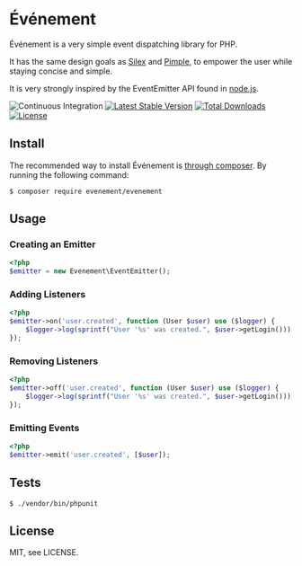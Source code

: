 # Événement

Événement is a very simple event dispatching library for PHP.

It has the same design goals as [Silex](https://silex.symfony.com/) and
[Pimple](https://pimple.symfony.com/), to empower the user while staying concise
and simple.

It is very strongly inspired by the EventEmitter API found in
[node.js](http://nodejs.org).

![Continuous Integration](https://github.com/igorw/evenement/workflows/CI/badge.svg)
[![Latest Stable Version](https://poser.pugx.org/evenement/evenement/v/stable.png)](https://packagist.org/packages/evenement/evenement)
[![Total Downloads](https://poser.pugx.org/evenement/evenement/downloads.png)](https://packagist.org/packages/evenement/evenement/stats)
[![License](https://poser.pugx.org/evenement/evenement/license.png)](https://packagist.org/packages/evenement/evenement)

## Install

The recommended way to install Événement is [through composer](http://getcomposer.org). By running the following command:

    $ composer require evenement/evenement

## Usage

### Creating an Emitter

```php
<?php
$emitter = new Evenement\EventEmitter();
```

### Adding Listeners

```php
<?php
$emitter->on('user.created', function (User $user) use ($logger) {
    $logger->log(sprintf("User '%s' was created.", $user->getLogin()));
});
```

### Removing Listeners

```php
<?php
$emitter->off('user.created', function (User $user) use ($logger) {
    $logger->log(sprintf("User '%s' was created.", $user->getLogin()));
});
```

### Emitting Events

```php
<?php
$emitter->emit('user.created', [$user]);
```

Tests
-----

    $ ./vendor/bin/phpunit

License
-------
MIT, see LICENSE.
